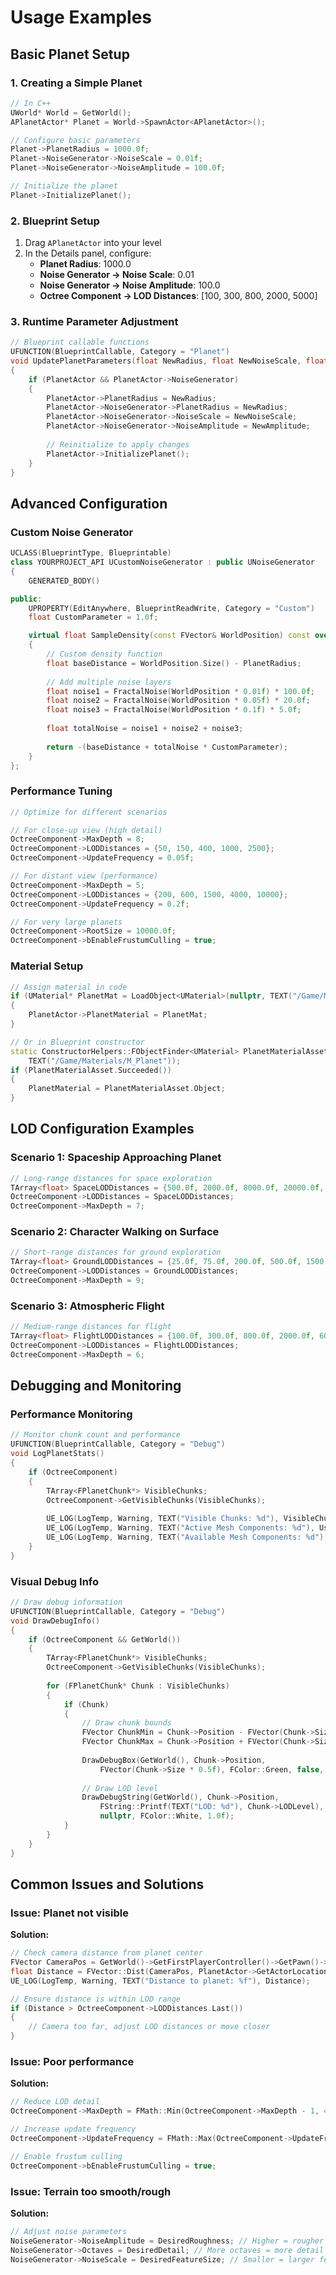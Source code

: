 # Usage Examples

## Basic Planet Setup

### 1. Creating a Simple Planet

```cpp
// In C++
UWorld* World = GetWorld();
APlanetActor* Planet = World->SpawnActor<APlanetActor>();

// Configure basic parameters
Planet->PlanetRadius = 1000.0f;
Planet->NoiseGenerator->NoiseScale = 0.01f;
Planet->NoiseGenerator->NoiseAmplitude = 100.0f;

// Initialize the planet
Planet->InitializePlanet();
```

### 2. Blueprint Setup

1. Drag `APlanetActor` into your level
2. In the Details panel, configure:
   - **Planet Radius**: 1000.0
   - **Noise Generator → Noise Scale**: 0.01
   - **Noise Generator → Noise Amplitude**: 100.0
   - **Octree Component → LOD Distances**: [100, 300, 800, 2000, 5000]

### 3. Runtime Parameter Adjustment

```cpp
// Blueprint callable functions
UFUNCTION(BlueprintCallable, Category = "Planet")
void UpdatePlanetParameters(float NewRadius, float NewNoiseScale, float NewAmplitude)
{
    if (PlanetActor && PlanetActor->NoiseGenerator)
    {
        PlanetActor->PlanetRadius = NewRadius;
        PlanetActor->NoiseGenerator->PlanetRadius = NewRadius;
        PlanetActor->NoiseGenerator->NoiseScale = NewNoiseScale;
        PlanetActor->NoiseGenerator->NoiseAmplitude = NewAmplitude;
        
        // Reinitialize to apply changes
        PlanetActor->InitializePlanet();
    }
}
```

## Advanced Configuration

### Custom Noise Generator

```cpp
UCLASS(BlueprintType, Blueprintable)
class YOURPROJECT_API UCustomNoiseGenerator : public UNoiseGenerator
{
    GENERATED_BODY()

public:
    UPROPERTY(EditAnywhere, BlueprintReadWrite, Category = "Custom")
    float CustomParameter = 1.0f;

    virtual float SampleDensity(const FVector& WorldPosition) const override
    {
        // Custom density function
        float baseDistance = WorldPosition.Size() - PlanetRadius;
        
        // Add multiple noise layers
        float noise1 = FractalNoise(WorldPosition * 0.01f) * 100.0f;
        float noise2 = FractalNoise(WorldPosition * 0.05f) * 20.0f;
        float noise3 = FractalNoise(WorldPosition * 0.1f) * 5.0f;
        
        float totalNoise = noise1 + noise2 + noise3;
        
        return -(baseDistance + totalNoise * CustomParameter);
    }
};
```

### Performance Tuning

```cpp
// Optimize for different scenarios

// For close-up view (high detail)
OctreeComponent->MaxDepth = 8;
OctreeComponent->LODDistances = {50, 150, 400, 1000, 2500};
OctreeComponent->UpdateFrequency = 0.05f;

// For distant view (performance)
OctreeComponent->MaxDepth = 5;
OctreeComponent->LODDistances = {200, 600, 1500, 4000, 10000};
OctreeComponent->UpdateFrequency = 0.2f;

// For very large planets
OctreeComponent->RootSize = 10000.0f;
OctreeComponent->bEnableFrustumCulling = true;
```

### Material Setup

```cpp
// Assign material in code
if (UMaterial* PlanetMat = LoadObject<UMaterial>(nullptr, TEXT("/Game/Materials/M_Planet")))
{
    PlanetActor->PlanetMaterial = PlanetMat;
}

// Or in Blueprint constructor
static ConstructorHelpers::FObjectFinder<UMaterial> PlanetMaterialAsset(
    TEXT("/Game/Materials/M_Planet"));
if (PlanetMaterialAsset.Succeeded())
{
    PlanetMaterial = PlanetMaterialAsset.Object;
}
```

## LOD Configuration Examples

### Scenario 1: Spaceship Approaching Planet
```cpp
// Long-range distances for space exploration
TArray<float> SpaceLODDistances = {500.0f, 2000.0f, 8000.0f, 20000.0f, 50000.0f};
OctreeComponent->LODDistances = SpaceLODDistances;
OctreeComponent->MaxDepth = 7;
```

### Scenario 2: Character Walking on Surface
```cpp
// Short-range distances for ground exploration  
TArray<float> GroundLODDistances = {25.0f, 75.0f, 200.0f, 500.0f, 1500.0f};
OctreeComponent->LODDistances = GroundLODDistances;
OctreeComponent->MaxDepth = 9;
```

### Scenario 3: Atmospheric Flight
```cpp
// Medium-range distances for flight
TArray<float> FlightLODDistances = {100.0f, 300.0f, 800.0f, 2000.0f, 6000.0f};
OctreeComponent->LODDistances = FlightLODDistances;
OctreeComponent->MaxDepth = 6;
```

## Debugging and Monitoring

### Performance Monitoring

```cpp
// Monitor chunk count and performance
UFUNCTION(BlueprintCallable, Category = "Debug")
void LogPlanetStats()
{
    if (OctreeComponent)
    {
        TArray<FPlanetChunk*> VisibleChunks;
        OctreeComponent->GetVisibleChunks(VisibleChunks);
        
        UE_LOG(LogTemp, Warning, TEXT("Visible Chunks: %d"), VisibleChunks.Num());
        UE_LOG(LogTemp, Warning, TEXT("Active Mesh Components: %d"), UsedMeshComponents.Num());
        UE_LOG(LogTemp, Warning, TEXT("Available Mesh Components: %d"), AvailableMeshComponents.Num());
    }
}
```

### Visual Debug Info

```cpp
// Draw debug information
UFUNCTION(BlueprintCallable, Category = "Debug")
void DrawDebugInfo()
{
    if (OctreeComponent && GetWorld())
    {
        TArray<FPlanetChunk*> VisibleChunks;
        OctreeComponent->GetVisibleChunks(VisibleChunks);
        
        for (FPlanetChunk* Chunk : VisibleChunks)
        {
            if (Chunk)
            {
                // Draw chunk bounds
                FVector ChunkMin = Chunk->Position - FVector(Chunk->Size * 0.5f);
                FVector ChunkMax = Chunk->Position + FVector(Chunk->Size * 0.5f);
                
                DrawDebugBox(GetWorld(), Chunk->Position, 
                    FVector(Chunk->Size * 0.5f), FColor::Green, false, 1.0f);
                
                // Draw LOD level
                DrawDebugString(GetWorld(), Chunk->Position, 
                    FString::Printf(TEXT("LOD: %d"), Chunk->LODLevel), 
                    nullptr, FColor::White, 1.0f);
            }
        }
    }
}
```

## Common Issues and Solutions

### Issue: Planet not visible
**Solution:**
```cpp
// Check camera distance from planet center
FVector CameraPos = GetWorld()->GetFirstPlayerController()->GetPawn()->GetActorLocation();
float Distance = FVector::Dist(CameraPos, PlanetActor->GetActorLocation());
UE_LOG(LogTemp, Warning, TEXT("Distance to planet: %f"), Distance);

// Ensure distance is within LOD range
if (Distance > OctreeComponent->LODDistances.Last())
{
    // Camera too far, adjust LOD distances or move closer
}
```

### Issue: Poor performance
**Solution:**
```cpp
// Reduce LOD detail
OctreeComponent->MaxDepth = FMath::Min(OctreeComponent->MaxDepth - 1, 4);

// Increase update frequency
OctreeComponent->UpdateFrequency = FMath::Max(OctreeComponent->UpdateFrequency * 1.5f, 0.5f);

// Enable frustum culling
OctreeComponent->bEnableFrustumCulling = true;
```

### Issue: Terrain too smooth/rough
**Solution:**
```cpp
// Adjust noise parameters
NoiseGenerator->NoiseAmplitude = DesiredRoughness; // Higher = rougher
NoiseGenerator->Octaves = DesiredDetail; // More octaves = more detail
NoiseGenerator->NoiseScale = DesiredFeatureSize; // Smaller = larger features
```